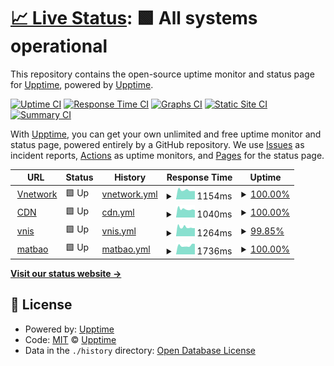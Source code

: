 # [📈 Live Status](https://demo.upptime.js.org): <!--live status--> **🟩 All systems operational**

This repository contains the open-source uptime monitor and status page for [Upptime](https://upptime.js.org), powered by [Upptime](https://github.com/upptime/upptime).

[![Uptime CI](https://github.com/nguyen-tv1/vnetwork-uptime/workflows/Uptime%20CI/badge.svg)](https://github.com/nguyen-tv1/vnetwork-uptime/actions?query=workflow%3A%22Uptime+CI%22)
[![Response Time CI](https://github.com/nguyen-tv1/vnetwork-uptime/workflows/Response%20Time%20CI/badge.svg)](https://github.com/nguyen-tv1/vnetwork-uptime/actions?query=workflow%3A%22Response+Time+CI%22)
[![Graphs CI](https://github.com/nguyen-tv1/vnetwork-uptime/workflows/Graphs%20CI/badge.svg)](https://github.com/nguyen-tv1/vnetwork-uptime/actions?query=workflow%3A%22Graphs+CI%22)
[![Static Site CI](https://github.com/nguyen-tv1/vnetwork-uptime/workflows/Static%20Site%20CI/badge.svg)](https://github.com/nguyen-tv1/vnetwork-uptime/actions?query=workflow%3A%22Static+Site+CI%22)
[![Summary CI](https://github.com/nguyen-tv1/vnetwork-uptime/workflows/Summary%20CI/badge.svg)](https://github.com/nguyen-tv1/vnetwork-uptime/actions?query=workflow%3A%22Summary+CI%22)

With [Upptime](https://upptime.js.org), you can get your own unlimited and free uptime monitor and status page, powered entirely by a GitHub repository. We use [Issues](https://github.com/upptime/upptime/issues) as incident reports, [Actions](https://github.com/nguyen-tv1/vnetwork-uptime/actions) as uptime monitors, and [Pages](https://demo.upptime.js.org) for the status page.

<!--start: status pages-->
<!-- This summary is generated by Upptime (https://github.com/upptime/upptime) -->
<!-- Do not edit this manually, your changes will be overwritten -->
<!-- prettier-ignore -->
| URL | Status | History | Response Time | Uptime |
| --- | ------ | ------- | ------------- | ------ |
| <img alt="" src="https://favicons.githubusercontent.com/vnetwork.vn" height="13"> [Vnetwork](https://vnetwork.vn) | 🟩 Up | [vnetwork.yml](https://github.com/nguyen-tv1/vnetwork-uptime/commits/HEAD/history/vnetwork.yml) | <details><summary><img alt="Response time graph" src="./graphs/vnetwork/response-time-week.png" height="20"> 1154ms</summary><br><a href="https://nguyen-tv1.github.io/vnetwork-uptime/history/vnetwork"><img alt="Response time 1638" src="https://img.shields.io/endpoint?url=https%3A%2F%2Fraw.githubusercontent.com%2Fnguyen-tv1%2Fvnetwork-uptime%2FHEAD%2Fapi%2Fvnetwork%2Fresponse-time.json"></a><br><a href="https://nguyen-tv1.github.io/vnetwork-uptime/history/vnetwork"><img alt="24-hour response time 1044" src="https://img.shields.io/endpoint?url=https%3A%2F%2Fraw.githubusercontent.com%2Fnguyen-tv1%2Fvnetwork-uptime%2FHEAD%2Fapi%2Fvnetwork%2Fresponse-time-day.json"></a><br><a href="https://nguyen-tv1.github.io/vnetwork-uptime/history/vnetwork"><img alt="7-day response time 1154" src="https://img.shields.io/endpoint?url=https%3A%2F%2Fraw.githubusercontent.com%2Fnguyen-tv1%2Fvnetwork-uptime%2FHEAD%2Fapi%2Fvnetwork%2Fresponse-time-week.json"></a><br><a href="https://nguyen-tv1.github.io/vnetwork-uptime/history/vnetwork"><img alt="30-day response time 1214" src="https://img.shields.io/endpoint?url=https%3A%2F%2Fraw.githubusercontent.com%2Fnguyen-tv1%2Fvnetwork-uptime%2FHEAD%2Fapi%2Fvnetwork%2Fresponse-time-month.json"></a><br><a href="https://nguyen-tv1.github.io/vnetwork-uptime/history/vnetwork"><img alt="1-year response time 1638" src="https://img.shields.io/endpoint?url=https%3A%2F%2Fraw.githubusercontent.com%2Fnguyen-tv1%2Fvnetwork-uptime%2FHEAD%2Fapi%2Fvnetwork%2Fresponse-time-year.json"></a></details> | <details><summary><a href="https://nguyen-tv1.github.io/vnetwork-uptime/history/vnetwork">100.00%</a></summary><a href="https://nguyen-tv1.github.io/vnetwork-uptime/history/vnetwork"><img alt="All-time uptime 99.97%" src="https://img.shields.io/endpoint?url=https%3A%2F%2Fraw.githubusercontent.com%2Fnguyen-tv1%2Fvnetwork-uptime%2FHEAD%2Fapi%2Fvnetwork%2Fuptime.json"></a><br><a href="https://nguyen-tv1.github.io/vnetwork-uptime/history/vnetwork"><img alt="24-hour uptime 100.00%" src="https://img.shields.io/endpoint?url=https%3A%2F%2Fraw.githubusercontent.com%2Fnguyen-tv1%2Fvnetwork-uptime%2FHEAD%2Fapi%2Fvnetwork%2Fuptime-day.json"></a><br><a href="https://nguyen-tv1.github.io/vnetwork-uptime/history/vnetwork"><img alt="7-day uptime 100.00%" src="https://img.shields.io/endpoint?url=https%3A%2F%2Fraw.githubusercontent.com%2Fnguyen-tv1%2Fvnetwork-uptime%2FHEAD%2Fapi%2Fvnetwork%2Fuptime-week.json"></a><br><a href="https://nguyen-tv1.github.io/vnetwork-uptime/history/vnetwork"><img alt="30-day uptime 100.00%" src="https://img.shields.io/endpoint?url=https%3A%2F%2Fraw.githubusercontent.com%2Fnguyen-tv1%2Fvnetwork-uptime%2FHEAD%2Fapi%2Fvnetwork%2Fuptime-month.json"></a><br><a href="https://nguyen-tv1.github.io/vnetwork-uptime/history/vnetwork"><img alt="1-year uptime 99.97%" src="https://img.shields.io/endpoint?url=https%3A%2F%2Fraw.githubusercontent.com%2Fnguyen-tv1%2Fvnetwork-uptime%2FHEAD%2Fapi%2Fvnetwork%2Fuptime-year.json"></a></details>
| <img alt="" src="https://favicons.githubusercontent.com/vncdn.vn" height="13"> [CDN](https://vncdn.vn/) | 🟩 Up | [cdn.yml](https://github.com/nguyen-tv1/vnetwork-uptime/commits/HEAD/history/cdn.yml) | <details><summary><img alt="Response time graph" src="./graphs/cdn/response-time-week.png" height="20"> 1040ms</summary><br><a href="https://nguyen-tv1.github.io/vnetwork-uptime/history/cdn"><img alt="Response time 1337" src="https://img.shields.io/endpoint?url=https%3A%2F%2Fraw.githubusercontent.com%2Fnguyen-tv1%2Fvnetwork-uptime%2FHEAD%2Fapi%2Fcdn%2Fresponse-time.json"></a><br><a href="https://nguyen-tv1.github.io/vnetwork-uptime/history/cdn"><img alt="24-hour response time 925" src="https://img.shields.io/endpoint?url=https%3A%2F%2Fraw.githubusercontent.com%2Fnguyen-tv1%2Fvnetwork-uptime%2FHEAD%2Fapi%2Fcdn%2Fresponse-time-day.json"></a><br><a href="https://nguyen-tv1.github.io/vnetwork-uptime/history/cdn"><img alt="7-day response time 1040" src="https://img.shields.io/endpoint?url=https%3A%2F%2Fraw.githubusercontent.com%2Fnguyen-tv1%2Fvnetwork-uptime%2FHEAD%2Fapi%2Fcdn%2Fresponse-time-week.json"></a><br><a href="https://nguyen-tv1.github.io/vnetwork-uptime/history/cdn"><img alt="30-day response time 1094" src="https://img.shields.io/endpoint?url=https%3A%2F%2Fraw.githubusercontent.com%2Fnguyen-tv1%2Fvnetwork-uptime%2FHEAD%2Fapi%2Fcdn%2Fresponse-time-month.json"></a><br><a href="https://nguyen-tv1.github.io/vnetwork-uptime/history/cdn"><img alt="1-year response time 1337" src="https://img.shields.io/endpoint?url=https%3A%2F%2Fraw.githubusercontent.com%2Fnguyen-tv1%2Fvnetwork-uptime%2FHEAD%2Fapi%2Fcdn%2Fresponse-time-year.json"></a></details> | <details><summary><a href="https://nguyen-tv1.github.io/vnetwork-uptime/history/cdn">100.00%</a></summary><a href="https://nguyen-tv1.github.io/vnetwork-uptime/history/cdn"><img alt="All-time uptime 99.97%" src="https://img.shields.io/endpoint?url=https%3A%2F%2Fraw.githubusercontent.com%2Fnguyen-tv1%2Fvnetwork-uptime%2FHEAD%2Fapi%2Fcdn%2Fuptime.json"></a><br><a href="https://nguyen-tv1.github.io/vnetwork-uptime/history/cdn"><img alt="24-hour uptime 100.00%" src="https://img.shields.io/endpoint?url=https%3A%2F%2Fraw.githubusercontent.com%2Fnguyen-tv1%2Fvnetwork-uptime%2FHEAD%2Fapi%2Fcdn%2Fuptime-day.json"></a><br><a href="https://nguyen-tv1.github.io/vnetwork-uptime/history/cdn"><img alt="7-day uptime 100.00%" src="https://img.shields.io/endpoint?url=https%3A%2F%2Fraw.githubusercontent.com%2Fnguyen-tv1%2Fvnetwork-uptime%2FHEAD%2Fapi%2Fcdn%2Fuptime-week.json"></a><br><a href="https://nguyen-tv1.github.io/vnetwork-uptime/history/cdn"><img alt="30-day uptime 100.00%" src="https://img.shields.io/endpoint?url=https%3A%2F%2Fraw.githubusercontent.com%2Fnguyen-tv1%2Fvnetwork-uptime%2FHEAD%2Fapi%2Fcdn%2Fuptime-month.json"></a><br><a href="https://nguyen-tv1.github.io/vnetwork-uptime/history/cdn"><img alt="1-year uptime 99.97%" src="https://img.shields.io/endpoint?url=https%3A%2F%2Fraw.githubusercontent.com%2Fnguyen-tv1%2Fvnetwork-uptime%2FHEAD%2Fapi%2Fcdn%2Fuptime-year.json"></a></details>
| <img alt="" src="https://favicons.githubusercontent.com/vnis.vn" height="13"> [vnis](https://vnis.vn/) | 🟩 Up | [vnis.yml](https://github.com/nguyen-tv1/vnetwork-uptime/commits/HEAD/history/vnis.yml) | <details><summary><img alt="Response time graph" src="./graphs/vnis/response-time-week.png" height="20"> 1264ms</summary><br><a href="https://nguyen-tv1.github.io/vnetwork-uptime/history/vnis"><img alt="Response time 1433" src="https://img.shields.io/endpoint?url=https%3A%2F%2Fraw.githubusercontent.com%2Fnguyen-tv1%2Fvnetwork-uptime%2FHEAD%2Fapi%2Fvnis%2Fresponse-time.json"></a><br><a href="https://nguyen-tv1.github.io/vnetwork-uptime/history/vnis"><img alt="24-hour response time 1141" src="https://img.shields.io/endpoint?url=https%3A%2F%2Fraw.githubusercontent.com%2Fnguyen-tv1%2Fvnetwork-uptime%2FHEAD%2Fapi%2Fvnis%2Fresponse-time-day.json"></a><br><a href="https://nguyen-tv1.github.io/vnetwork-uptime/history/vnis"><img alt="7-day response time 1264" src="https://img.shields.io/endpoint?url=https%3A%2F%2Fraw.githubusercontent.com%2Fnguyen-tv1%2Fvnetwork-uptime%2FHEAD%2Fapi%2Fvnis%2Fresponse-time-week.json"></a><br><a href="https://nguyen-tv1.github.io/vnetwork-uptime/history/vnis"><img alt="30-day response time 1314" src="https://img.shields.io/endpoint?url=https%3A%2F%2Fraw.githubusercontent.com%2Fnguyen-tv1%2Fvnetwork-uptime%2FHEAD%2Fapi%2Fvnis%2Fresponse-time-month.json"></a><br><a href="https://nguyen-tv1.github.io/vnetwork-uptime/history/vnis"><img alt="1-year response time 1433" src="https://img.shields.io/endpoint?url=https%3A%2F%2Fraw.githubusercontent.com%2Fnguyen-tv1%2Fvnetwork-uptime%2FHEAD%2Fapi%2Fvnis%2Fresponse-time-year.json"></a></details> | <details><summary><a href="https://nguyen-tv1.github.io/vnetwork-uptime/history/vnis">99.85%</a></summary><a href="https://nguyen-tv1.github.io/vnetwork-uptime/history/vnis"><img alt="All-time uptime 99.85%" src="https://img.shields.io/endpoint?url=https%3A%2F%2Fraw.githubusercontent.com%2Fnguyen-tv1%2Fvnetwork-uptime%2FHEAD%2Fapi%2Fvnis%2Fuptime.json"></a><br><a href="https://nguyen-tv1.github.io/vnetwork-uptime/history/vnis"><img alt="24-hour uptime 100.00%" src="https://img.shields.io/endpoint?url=https%3A%2F%2Fraw.githubusercontent.com%2Fnguyen-tv1%2Fvnetwork-uptime%2FHEAD%2Fapi%2Fvnis%2Fuptime-day.json"></a><br><a href="https://nguyen-tv1.github.io/vnetwork-uptime/history/vnis"><img alt="7-day uptime 99.85%" src="https://img.shields.io/endpoint?url=https%3A%2F%2Fraw.githubusercontent.com%2Fnguyen-tv1%2Fvnetwork-uptime%2FHEAD%2Fapi%2Fvnis%2Fuptime-week.json"></a><br><a href="https://nguyen-tv1.github.io/vnetwork-uptime/history/vnis"><img alt="30-day uptime 99.78%" src="https://img.shields.io/endpoint?url=https%3A%2F%2Fraw.githubusercontent.com%2Fnguyen-tv1%2Fvnetwork-uptime%2FHEAD%2Fapi%2Fvnis%2Fuptime-month.json"></a><br><a href="https://nguyen-tv1.github.io/vnetwork-uptime/history/vnis"><img alt="1-year uptime 99.85%" src="https://img.shields.io/endpoint?url=https%3A%2F%2Fraw.githubusercontent.com%2Fnguyen-tv1%2Fvnetwork-uptime%2FHEAD%2Fapi%2Fvnis%2Fuptime-year.json"></a></details>
| <img alt="" src="https://favicons.githubusercontent.com/www.matbao.net" height="13"> [matbao](https://www.matbao.net/) | 🟩 Up | [matbao.yml](https://github.com/nguyen-tv1/vnetwork-uptime/commits/HEAD/history/matbao.yml) | <details><summary><img alt="Response time graph" src="./graphs/matbao/response-time-week.png" height="20"> 1736ms</summary><br><a href="https://nguyen-tv1.github.io/vnetwork-uptime/history/matbao"><img alt="Response time 2199" src="https://img.shields.io/endpoint?url=https%3A%2F%2Fraw.githubusercontent.com%2Fnguyen-tv1%2Fvnetwork-uptime%2FHEAD%2Fapi%2Fmatbao%2Fresponse-time.json"></a><br><a href="https://nguyen-tv1.github.io/vnetwork-uptime/history/matbao"><img alt="24-hour response time 2042" src="https://img.shields.io/endpoint?url=https%3A%2F%2Fraw.githubusercontent.com%2Fnguyen-tv1%2Fvnetwork-uptime%2FHEAD%2Fapi%2Fmatbao%2Fresponse-time-day.json"></a><br><a href="https://nguyen-tv1.github.io/vnetwork-uptime/history/matbao"><img alt="7-day response time 1736" src="https://img.shields.io/endpoint?url=https%3A%2F%2Fraw.githubusercontent.com%2Fnguyen-tv1%2Fvnetwork-uptime%2FHEAD%2Fapi%2Fmatbao%2Fresponse-time-week.json"></a><br><a href="https://nguyen-tv1.github.io/vnetwork-uptime/history/matbao"><img alt="30-day response time 2005" src="https://img.shields.io/endpoint?url=https%3A%2F%2Fraw.githubusercontent.com%2Fnguyen-tv1%2Fvnetwork-uptime%2FHEAD%2Fapi%2Fmatbao%2Fresponse-time-month.json"></a><br><a href="https://nguyen-tv1.github.io/vnetwork-uptime/history/matbao"><img alt="1-year response time 2199" src="https://img.shields.io/endpoint?url=https%3A%2F%2Fraw.githubusercontent.com%2Fnguyen-tv1%2Fvnetwork-uptime%2FHEAD%2Fapi%2Fmatbao%2Fresponse-time-year.json"></a></details> | <details><summary><a href="https://nguyen-tv1.github.io/vnetwork-uptime/history/matbao">100.00%</a></summary><a href="https://nguyen-tv1.github.io/vnetwork-uptime/history/matbao"><img alt="All-time uptime 99.53%" src="https://img.shields.io/endpoint?url=https%3A%2F%2Fraw.githubusercontent.com%2Fnguyen-tv1%2Fvnetwork-uptime%2FHEAD%2Fapi%2Fmatbao%2Fuptime.json"></a><br><a href="https://nguyen-tv1.github.io/vnetwork-uptime/history/matbao"><img alt="24-hour uptime 100.00%" src="https://img.shields.io/endpoint?url=https%3A%2F%2Fraw.githubusercontent.com%2Fnguyen-tv1%2Fvnetwork-uptime%2FHEAD%2Fapi%2Fmatbao%2Fuptime-day.json"></a><br><a href="https://nguyen-tv1.github.io/vnetwork-uptime/history/matbao"><img alt="7-day uptime 100.00%" src="https://img.shields.io/endpoint?url=https%3A%2F%2Fraw.githubusercontent.com%2Fnguyen-tv1%2Fvnetwork-uptime%2FHEAD%2Fapi%2Fmatbao%2Fuptime-week.json"></a><br><a href="https://nguyen-tv1.github.io/vnetwork-uptime/history/matbao"><img alt="30-day uptime 100.00%" src="https://img.shields.io/endpoint?url=https%3A%2F%2Fraw.githubusercontent.com%2Fnguyen-tv1%2Fvnetwork-uptime%2FHEAD%2Fapi%2Fmatbao%2Fuptime-month.json"></a><br><a href="https://nguyen-tv1.github.io/vnetwork-uptime/history/matbao"><img alt="1-year uptime 99.53%" src="https://img.shields.io/endpoint?url=https%3A%2F%2Fraw.githubusercontent.com%2Fnguyen-tv1%2Fvnetwork-uptime%2FHEAD%2Fapi%2Fmatbao%2Fuptime-year.json"></a></details>

<!--end: status pages-->

[**Visit our status website →**](https://demo.upptime.js.org)

## 📄 License

- Powered by: [Upptime](https://github.com/upptime/upptime)
- Code: [MIT](./LICENSE) © [Upptime](https://upptime.js.org)
- Data in the `./history` directory: [Open Database License](https://opendatacommons.org/licenses/odbl/1-0/)
